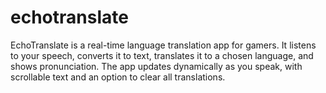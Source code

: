 # echotranslate
EchoTranslate is a real-time language translation app for gamers. It listens to your speech, converts it to text, translates it to a chosen language, and shows pronunciation. The app updates dynamically as you speak, with scrollable text and an option to clear all translations.
